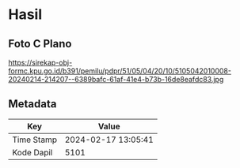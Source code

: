 # Hasil

## Foto C Plano

https://sirekap-obj-formc.kpu.go.id/b391/pemilu/pdpr/51/05/04/20/10/5105042010008-20240214-214207--6389bafc-61af-41e4-b73b-16de8eafdc83.jpg


## Metadata

| Key        | Value               |
| ---------- | ------------------- |
| Time Stamp | 2024-02-17 13:05:41 |
| Kode Dapil | 5101                |



